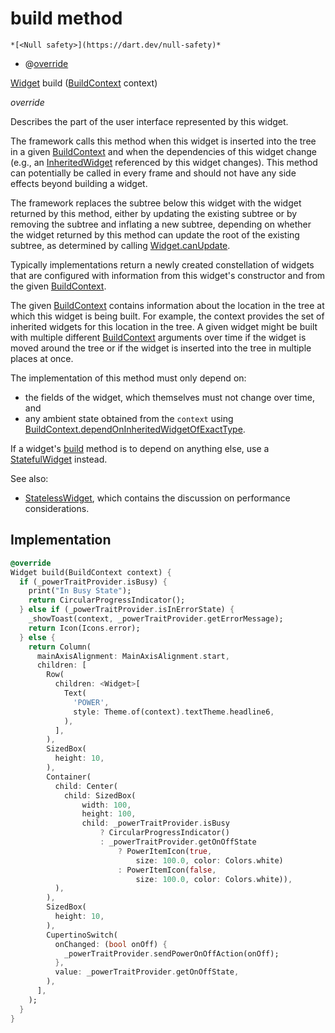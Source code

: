 


# build method




    *[<Null safety>](https://dart.dev/null-safety)*



- @[override](https://api.flutter.dev/flutter/dart-core/override-constant.html)

[Widget](https://api.flutter.dev/flutter/widgets/Widget-class.html) build
([BuildContext](https://api.flutter.dev/flutter/widgets/BuildContext-class.html) context)

_override_



<p>Describes the part of the user interface represented by this widget.</p>
<p>The framework calls this method when this widget is inserted into the tree
in a given <a href="https://api.flutter.dev/flutter/widgets/BuildContext-class.html">BuildContext</a> and when the dependencies of this widget change
(e.g., an <a href="https://api.flutter.dev/flutter/widgets/InheritedWidget-class.html">InheritedWidget</a> referenced by this widget changes). This
method can potentially be called in every frame and should not have any side
effects beyond building a widget.</p>
<p>The framework replaces the subtree below this widget with the widget
returned by this method, either by updating the existing subtree or by
removing the subtree and inflating a new subtree, depending on whether the
widget returned by this method can update the root of the existing
subtree, as determined by calling <a href="https://api.flutter.dev/flutter/widgets/Widget/canUpdate.html">Widget.canUpdate</a>.</p>
<p>Typically implementations return a newly created constellation of widgets
that are configured with information from this widget's constructor and
from the given <a href="https://api.flutter.dev/flutter/widgets/BuildContext-class.html">BuildContext</a>.</p>
<p>The given <a href="https://api.flutter.dev/flutter/widgets/BuildContext-class.html">BuildContext</a> contains information about the location in the
tree at which this widget is being built. For example, the context
provides the set of inherited widgets for this location in the tree. A
given widget might be built with multiple different <a href="https://api.flutter.dev/flutter/widgets/BuildContext-class.html">BuildContext</a>
arguments over time if the widget is moved around the tree or if the
widget is inserted into the tree in multiple places at once.</p>
<p>The implementation of this method must only depend on:</p>
<ul>
<li>the fields of the widget, which themselves must not change over time,
and</li>
<li>any ambient state obtained from the <code>context</code> using
<a href="https://api.flutter.dev/flutter/widgets/BuildContext/dependOnInheritedWidgetOfExactType.html">BuildContext.dependOnInheritedWidgetOfExactType</a>.</li>
</ul>
<p>If a widget's <a href="../../traits_power_widget/PowerWidget/build.md">build</a> method is to depend on anything else, use a
<a href="https://api.flutter.dev/flutter/widgets/StatefulWidget-class.html">StatefulWidget</a> instead.</p>
<p>See also:</p>
<ul>
<li><a href="https://api.flutter.dev/flutter/widgets/StatelessWidget-class.html">StatelessWidget</a>, which contains the discussion on performance considerations.</li>
</ul>



## Implementation

```dart
@override
Widget build(BuildContext context) {
  if (_powerTraitProvider.isBusy) {
    print("In Busy State");
    return CircularProgressIndicator();
  } else if (_powerTraitProvider.isInErrorState) {
    _showToast(context, _powerTraitProvider.getErrorMessage);
    return Icon(Icons.error);
  } else {
    return Column(
      mainAxisAlignment: MainAxisAlignment.start,
      children: [
        Row(
          children: <Widget>[
            Text(
              'POWER',
              style: Theme.of(context).textTheme.headline6,
            ),
          ],
        ),
        SizedBox(
          height: 10,
        ),
        Container(
          child: Center(
            child: SizedBox(
                width: 100,
                height: 100,
                child: _powerTraitProvider.isBusy
                    ? CircularProgressIndicator()
                    : _powerTraitProvider.getOnOffState
                        ? PowerItemIcon(true,
                            size: 100.0, color: Colors.white)
                        : PowerItemIcon(false,
                            size: 100.0, color: Colors.white)),
          ),
        ),
        SizedBox(
          height: 10,
        ),
        CupertinoSwitch(
          onChanged: (bool onOff) {
            _powerTraitProvider.sendPowerOnOffAction(onOff);
          },
          value: _powerTraitProvider.getOnOffState,
        ),
      ],
    );
  }
}
```







